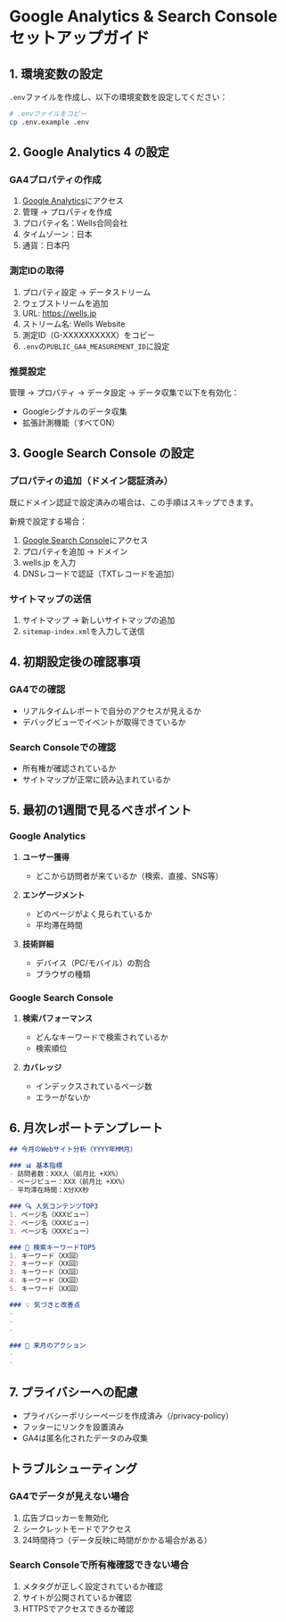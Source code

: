 # Google Analytics & Search Console セットアップガイド

## 1. 環境変数の設定

`.env`ファイルを作成し、以下の環境変数を設定してください：

```bash
# .envファイルをコピー
cp .env.example .env
```

## 2. Google Analytics 4 の設定

### GA4プロパティの作成
1. [Google Analytics](https://analytics.google.com/)にアクセス
2. 管理 → プロパティを作成
3. プロパティ名：Wells合同会社
4. タイムゾーン：日本
5. 通貨：日本円

### 測定IDの取得
1. プロパティ設定 → データストリーム
2. ウェブストリームを追加
3. URL: https://wells.jp
4. ストリーム名: Wells Website
5. 測定ID（G-XXXXXXXXXX）をコピー
6. `.env`の`PUBLIC_GA4_MEASUREMENT_ID`に設定

### 推奨設定
管理 → プロパティ → データ設定 → データ収集で以下を有効化：
- Googleシグナルのデータ収集
- 拡張計測機能（すべてON）

## 3. Google Search Console の設定

### プロパティの追加（ドメイン認証済み）
既にドメイン認証で設定済みの場合は、この手順はスキップできます。

新規で設定する場合：
1. [Google Search Console](https://search.google.com/search-console)にアクセス
2. プロパティを追加 → ドメイン
3. wells.jp を入力
4. DNSレコードで認証（TXTレコードを追加）

### サイトマップの送信
1. サイトマップ → 新しいサイトマップの追加
2. `sitemap-index.xml`を入力して送信

## 4. 初期設定後の確認事項

### GA4での確認
- リアルタイムレポートで自分のアクセスが見えるか
- デバッグビューでイベントが取得できているか

### Search Consoleでの確認
- 所有権が確認されているか
- サイトマップが正常に読み込まれているか

## 5. 最初の1週間で見るべきポイント

### Google Analytics
1. **ユーザー獲得**
   - どこから訪問者が来ているか（検索、直接、SNS等）
   
2. **エンゲージメント**
   - どのページがよく見られているか
   - 平均滞在時間

3. **技術詳細**
   - デバイス（PC/モバイル）の割合
   - ブラウザの種類

### Google Search Console
1. **検索パフォーマンス**
   - どんなキーワードで検索されているか
   - 検索順位
   
2. **カバレッジ**
   - インデックスされているページ数
   - エラーがないか

## 6. 月次レポートテンプレート

```markdown
## 今月のWebサイト分析（YYYY年MM月）

### 📊 基本指標
- 訪問者数：XXX人（前月比 +XX%）
- ページビュー：XXX（前月比 +XX%）
- 平均滞在時間：X分XX秒

### 🔍 人気コンテンツTOP3
1. ページ名（XXXビュー）
2. ページ名（XXXビュー）
3. ページ名（XXXビュー）

### 🔎 検索キーワードTOP5
1. キーワード（XX回）
2. キーワード（XX回）
3. キーワード（XX回）
4. キーワード（XX回）
5. キーワード（XX回）

### 💡 気づきと改善点
- 
- 
- 

### 📝 来月のアクション
- 
- 
```

## 7. プライバシーへの配慮

- プライバシーポリシーページを作成済み（/privacy-policy）
- フッターにリンクを設置済み
- GA4は匿名化されたデータのみ収集

## トラブルシューティング

### GA4でデータが見えない場合
1. 広告ブロッカーを無効化
2. シークレットモードでアクセス
3. 24時間待つ（データ反映に時間がかかる場合がある）

### Search Consoleで所有権確認できない場合
1. メタタグが正しく設定されているか確認
2. サイトが公開されているか確認
3. HTTPSでアクセスできるか確認